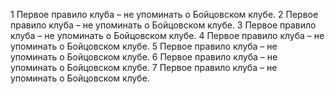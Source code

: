 1 Первое правило клуба – не упоминать о Бойцовском клубе.
2 Первое правило клуба – не упоминать о Бойцовском клубе.
3 Первое правило клуба – не упоминать о Бойцовском клубе.
4 Первое правило клуба – не упоминать о Бойцовском клубе.
5 Первое правило клуба – не упоминать о Бойцовском клубе.
6 Первое правило клуба – не упоминать о Бойцовском клубе.
7 Первое правило клуба – не упоминать о Бойцовском клубе.